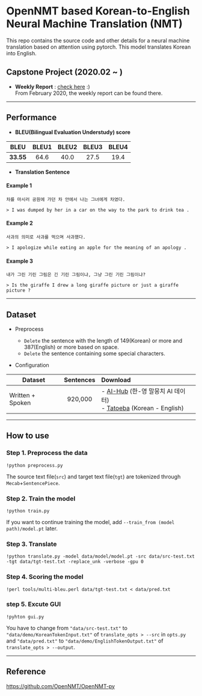 # OpenNMT based Korean-to-English Neural Machine Translation (NMT)
This repo contains the source code and other details for a neural machine translation based on attention using pytorch. This model translates Korean into English.   

## Capstone Project (2020.02 ~ )
* **Weekly Report** : [check here](https://github.com/SoYoungCho/Korean-English-NMT/wiki/Weekly-Report-%231) :)  
From February 2020, the weekly report can be found there.

---

## Performance

* **BLEU(Bilingual Evaluation Understudy) score** 

| BLEU | BLEU1 | BLEU2 | BLEU3 | BLEU4 | 
|---|:---:|:---:|:---:|:---:|
| **33.55** | 64.6 | 40.0 | 27.5 | 19.4 | 

* **Translation Sentence**  

#### Example 1 
```
차를 마시러 공원에 가던 차 안에서 나는 그녀에게 차였다.
```
```
> I was dumped by her in a car on the way to the park to drink tea .  
```
#### Example 2  
```
사과의 의미로 사과를 먹으며 사과했다.
```
```
> I apologize while eating an apple for the meaning of an apology .
```
#### Example 3
```
내가 그린 기린 그림은 긴 기린 그림이냐, 그냥 그린 기린 그림이냐?
```
```
> Is the giraffe I drew a long giraffe picture or just a giraffe picture ?
```
---

## Dataset

* Preprocess 
  + `Delete` the sentence with the length of 149(Korean) or more and 387(English) or more based on space.
  + `Delete` the sentence containing some special characters.
  
* Configuration 

| Dataset | Sentences | Download | 
|---|:---:|:---|  
| Written + Spoken | 920,000 | - [AI-Hub](http://www.aihub.or.kr/) (한-영 말뭉치 AI 데이터)<br>- [Tatoeba](https://tatoeba.org/eng/downloads) (Korean - English) |

---

## How to use

### Step 1. Preprocess the data
```
!python preprocess.py
```
The source text file(`src`) and target text file(`tgt`) are tokenized through `Mecab`+`SentencePiece`.

### Step 2. Train the model
```
!python train.py
```
If you want to continue training the model, add `--train_from (model path)/model.pt` later.

### Step 3. Translate
```
!python translate.py -model data/model/model.pt -src data/src-test.txt -tgt data/tgt-test.txt -replace_unk -verbose -gpu 0
```

### Step 4. Scoring the model
```
!perl tools/multi-bleu.perl data/tgt-test.txt < data/pred.txt
```

### step 5. Excute GUI
```
!pyhton gui.py
```
You have to change from `"data/src-test.txt"` to `"data/demo/KoreanTokenInput.txt"` of `translate_opts > --src` in `opts.py`
and `"data/pred.txt"` to `"data/demo/EnglishTokenOutput.txt"` of `translate_opts > --output`.

---

## Reference
https://github.com/OpenNMT/OpenNMT-py
